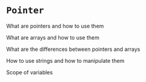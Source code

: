 # `Pointer`

What are pointers and how to use them

What are arrays and how to use them

What are the differences between pointers and arrays

How to use strings and how to manipulate them

Scope of variables
